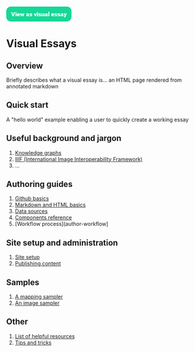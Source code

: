 <a href="https://visual-essays.app"><img src="/ve-button.png"></a>

# Visual Essays

## Overview

Briefly describes what a visual essay is... an HTML page rendered from annotated markdown

## Quick start

A "hello world" example enabling a user to quickly create a working essay

## Useful background and jargon

1. [Knowledge graphs](knowledge-graphs)
2. [IIIF (International Image Interoperability Framework)](iiif)
3. ...

## Authoring guides

1. [Github basics](github)
2. [Markdown and HTML basics](markup)
3. [Data sources](data-sources)
4. [Components reference](components)
5. [Workflow process](author-workflow]

## Site setup and administration

1. [Site setup](site-setup)
2. [Publishing content](publishing-content)

## Samples

1. [A mapping sampler](map-sampler)
2. [An image sampler](image-sampler)

## Other

1. [List of helpful resources](resources)
2. [Tips and tricks](tips)
